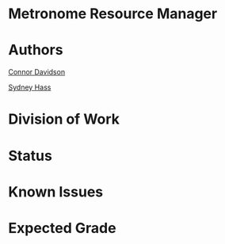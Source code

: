 # Metronome Resource Manager

# Authors
[Connor Davidson](davi0800@algonquinlive.com)

[Sydney Hass](hass0311@algonquinlive.com) 

# Division of Work

# Status

# Known Issues

# Expected Grade

